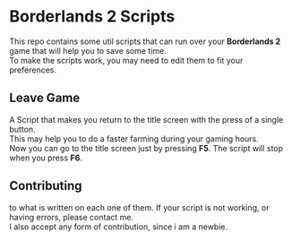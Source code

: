 # Borderlands 2 Scripts
This repo contains some util scripts that can run over your **Borderlands 2** game that will help you to save some time.<br>
To make the scripts work, you may need to edit them to fit your preferences.

## Leave Game
A Script that makes you return to the title screen with the press of a single button.<br>
This may help you to do a faster farming during your gaming hours.<br>
Now you can go to the title screen just by pressing **F5**. The script will stop when you press **F6**.

## Contributing
to what is written on each one of them. If your script is not working, or having errors, please contact me.<br>
I also accept any form of contribution, since i am a newbie.

